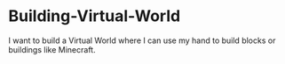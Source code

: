 # Building-Virtual-World
I want to build a Virtual World where I can use my hand to build blocks or buildings like Minecraft.
